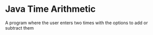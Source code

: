 # Java Time Arithmetic
 A program where the user enters two times with the options to add or subtract them
